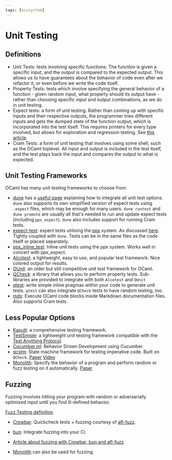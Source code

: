 ```yaml
---
tags: [ecosystem]
---
```

# Unit Testing
## Definitions
* Unit Tests: tests involving specific functions.
The function is given a specific input, and the output is compared to the expected output.
This allows us to have guarantees about the behavior of code even after we refactor it,
or even before we write the code itself.
* Property Tests: tests which involve specifying the general behavior of a function -
given random input, what property should its output have -
rather than choosing specific input and output combinations, as we do in unit testing.
* Expect tests: a form of unit testing.
Rather than coming up with specific inputs and their respective outputs,
the programmer tries different inputs and gets the dumped state of the function output,
which is incorporated into the test itself.
This requires printers for every type involved,
but allows for exploration and regression testing.
See [this article](https://blog.janestreet.com/the-joy-of-expect-tests/).
* Cram Tests: a form of unit testing that involves using some shell,
such as the OCaml toplevel.
All input and output is included in the test itself,
and the test plays back the input and compares the output to what is expected.

## Unit Testing Frameworks

OCaml has many unit testing frameworks to choose from:

* [dune](build_systems.md#dune)
has a [useful page](https://dune.readthedocs.io/en/stable/tests.html)
explaining how to integrate all unit test options.
`dune` also supports its own simplified version of expect tests using `.expect` files,
which may be enough for many users.
`dune runtest` and `dune promote` are usually all that's needed to run and update expect tests (including `ppx_expect`).
`dune` also includes support for running Cram tests.
* [expect-test](https://github.com/janestreet/ppx_expect):
expect tests utilising the [ppx](ppx.md) system.
As discussed [here](https://blog.janestreet.com/the-joy-of-expect-tests/).
Tightly coupled with `dune`.
Tests can be in the same files as the code itself or placed separately.
* [ppx_inline_test](https://github.com/janestreet/ppx_inline_test):
Inline unit tests using the ppx system. Works well in concert with ppx_expect.
* [Alcotest](https://github.com/mirage/alcotest):
a lightweight, easy to use, and popular test framework.
Nice colored output for results.
* [OUnit](https://github.com/gildor478/ounit):
an older but still competitive unit test framework for OCaml.
* [QCheck](https://github.com/c-cube/qcheck):
a library that allows you to perform property tests.
Sub-libraries are provided to integrate with both `Alcotest` and `OUnit`
* [qtest](https://github.com/vincent-hugot/qtest):
write simple inline pragmas within your code to generate unit tests.
`qtest` can also integrate `QCheck` tests to have random testing, too.
* [mdx](https://github.com/realworldocaml/mdx):
Execute OCaml code blocks inside Markdown documentation files.
Also supports Cram tests.

## Less Popular Options
* [Kaputt](http://kaputt.x9c.fr): a comprehensive testing framework.
* [TestSimple](https://github.com/hcarty/ocaml-testsimple):
a lightweight unit testing framework
compatible with the [Test Anything Protocol](https://testanything.org/).
* [Cucumber.ml](https://github.com/cucumber/cucumber.ml):
Behavior Driven Development using Cucumber.
* [qcstm](https://github.com/jmid/qcstm):
State machine framework for testing imperative code.
Built on `QCheck`.
[Paper](https://icfp20.sigplan.org/details/ocaml-2020-papers/2/A-Simple-State-Machine-Framework-for-Property-Based-Testing-in-OCaml)
[Video](https://www.youtube.com/watch?v=uuL9RYuaZV4)
* [Monolith](https://gitlab.inria.fr/fpottier/monolith):
Specify the behavior of a program and perform random or fuzz testing on it automatically.
[Paper](http://cambium.inria.fr/~fpottier/publis/pottier-monolith-2021.pdf)

## Fuzzing

Fuzzing involves hitting your program with random or adversarially optimized input until you find ill-defined behavior.

[Fuzz Testing definition](https://en.wikipedia.org/wiki/Fuzzing#:~:text=Fuzzing%20or%20fuzz%20testing%20is,assertions%2C%20or%20potential%20memory%20leaks.)

* [Crowbar](https://github.com/stedolan/crowbar/):
Quickcheck tests + fuzzing courtesy of [afl-fuzz](http://lcamtuf.coredump.cx/afl/).
* [bun](https://github.com/yomimono/ocaml-bun/):
Integrate fuzzing into your CI.

* [Article about fuzzing with Crowbar, bun and afl-fuzz](https://tarides.com/blog/2019-09-04-an-introduction-to-fuzzing-ocaml-with-afl-crowbar-and-bun.html)
* [Monolith](https://gitlab.inria.fr/fpottier/monolith) can also be used for fuzzing.
